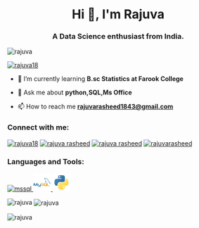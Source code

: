 <h1 align="center">Hi 👋, I'm Rajuva</h1>
<h3 align="center">A Data Science enthusiast from India.</h3>

<p align="left"> <img src="https://komarev.com/ghpvc/?username=rajuva&label=Profile%20views&color=0e75b6&style=flat" alt="rajuva" /> </p>

<p align="left"> <a href="https://twitter.com/rajuva18" target="blank"><img src="https://img.shields.io/twitter/follow/rajuva18?logo=twitter&style=for-the-badge" alt="rajuva18" /></a> </p>

- 🌱 I’m currently learning **B.sc Statistics at Farook College**

- 💬 Ask me about **python,SQL,Ms Office**

- 📫 How to reach me **rajuvarasheed1843@gmail.com**

<h3 align="left">Connect with me:</h3>
<p align="left">
<a href="https://twitter.com/rajuva18" target="blank"><img align="center" src="https://raw.githubusercontent.com/rahuldkjain/github-profile-readme-generator/master/src/images/icons/Social/twitter.svg" alt="rajuva18" height="30" width="40" /></a>
<a href="https://linkedin.com/in/rajuva rasheed" target="blank"><img align="center" src="https://raw.githubusercontent.com/rahuldkjain/github-profile-readme-generator/master/src/images/icons/Social/linked-in-alt.svg" alt="rajuva rasheed" height="30" width="40" /></a>
<a href="https://kaggle.com/rajuva rasheed" target="blank"><img align="center" src="https://raw.githubusercontent.com/rahuldkjain/github-profile-readme-generator/master/src/images/icons/Social/kaggle.svg" alt="rajuva rasheed" height="30" width="40" /></a>
<a href="https://medium.com/rajuvarasheed" target="blank"><img align="center" src="https://raw.githubusercontent.com/rahuldkjain/github-profile-readme-generator/master/src/images/icons/Social/medium.svg" alt="rajuvarasheed" height="30" width="40" /></a>
</p>

<h3 align="left">Languages and Tools:</h3>
<p align="left"> <a href="https://www.microsoft.com/en-us/sql-server" target="_blank" rel="noreferrer"> <img src="https://www.svgrepo.com/show/303229/microsoft-sql-server-logo.svg" alt="mssql" width="40" height="40"/> </a> <a href="https://www.mysql.com/" target="_blank" rel="noreferrer"> <img src="https://raw.githubusercontent.com/devicons/devicon/master/icons/mysql/mysql-original-wordmark.svg" alt="mysql" width="40" height="40"/> </a> <a href="https://www.python.org" target="_blank" rel="noreferrer"> <img src="https://raw.githubusercontent.com/devicons/devicon/master/icons/python/python-original.svg" alt="python" width="40" height="40"/> </a> </p>

<p><img align="left" src="https://github-readme-stats.vercel.app/api/top-langs?username=rajuva&show_icons=true&locale=en&layout=compact" alt="rajuva" /></p>

<p>&nbsp;<img align="center" src="https://github-readme-stats.vercel.app/api?username=rajuva&show_icons=true&locale=en" alt="rajuva" /></p>

<p><img align="center" src="https://github-readme-streak-stats.herokuapp.com/?user=rajuva&" alt="rajuva" /></p>
